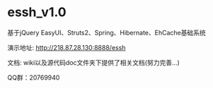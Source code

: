 essh_v1.0
=========

基于jQuery EasyUI、Struts2、Spring、Hibernate、EhCache基础系统

演示地址: http://218.87.28.130:8888/essh

文档: wiki以及源代码doc文件夹下提供了相关文档(努力完善...)

QQ群：20769940
